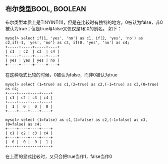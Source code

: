 ## 布尔类型BOOL, BOOLEAN
布尔类型本质上是TINYINT(1)，但是在比较时有独特的地方。0被认为false，非0被认为true；但是true与false又仅仅是1和0的别名。
如下：
```
mysql> select if(1, 'yes', 'no') as c1, if(2, 'yes', 'no') as c2,if(-1, 'yes', 'no') as c3, if(0, 'yes', 'no') as c4;
+-----+-----+-----+----+
| c1  | c2  | c3  | c4 |
+-----+-----+-----+----+
| yes | yes | yes | no |
+-----+-----+-----+----+
```
在这种隐式比较的时候，0被认为false，而非0被认为true
```
mysql> select (1=true) as c1,(2=true) as c2,(-1=true) as c3,(0=true) as c4;
+----+----+----+----+
| c1 | c2 | c3 | c4 |
+----+----+----+----+
|  1 |  0 |  0 |  0 |
+----+----+----+----+

mysql> select (1=false) as c1,(2=false) as c2,(-1=false) as c3,(0=false) as c4;
+----+----+----+----+
| c1 | c2 | c3 | c4 |
+----+----+----+----+
|  0 |  0 |  0 |  1 |
+----+----+----+----+
```
在上面的显式比较时，又只会把true当作1，false当作0